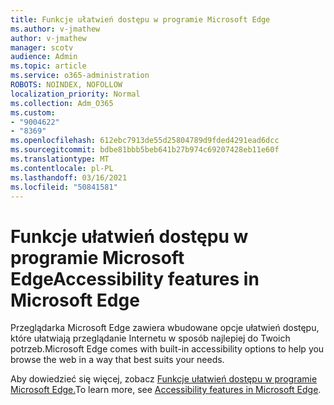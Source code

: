 ```yaml
---
title: Funkcje ułatwień dostępu w programie Microsoft Edge
ms.author: v-jmathew
author: v-jmathew
manager: scotv
audience: Admin
ms.topic: article
ms.service: o365-administration
ROBOTS: NOINDEX, NOFOLLOW
localization_priority: Normal
ms.collection: Adm_O365
ms.custom:
- "9004622"
- "8369"
ms.openlocfilehash: 612ebc7913de55d25804789d9fded4291ead6dcc
ms.sourcegitcommit: bdbe81bbb5beb641b27b974c69207428eb11e60f
ms.translationtype: MT
ms.contentlocale: pl-PL
ms.lasthandoff: 03/16/2021
ms.locfileid: "50841581"
---
```

# <a name="accessibility-features-in-microsoft-edge"></a><span data-ttu-id="45795-102">Funkcje ułatwień dostępu w programie Microsoft Edge</span><span class="sxs-lookup"><span data-stu-id="45795-102">Accessibility features in Microsoft Edge</span></span>

<span data-ttu-id="45795-103">Przeglądarka Microsoft Edge zawiera wbudowane opcje ułatwień dostępu, które ułatwiają przeglądanie Internetu w sposób najlepiej do Twoich potrzeb.</span><span class="sxs-lookup"><span data-stu-id="45795-103">Microsoft Edge comes with built-in accessibility options to help you browse the web in a way that best suits your needs.</span></span>

<span data-ttu-id="45795-104">Aby dowiedzieć się więcej, zobacz [Funkcje ułatwień dostępu w programie Microsoft Edge.](https://go.microsoft.com/fwlink/?linkid=2153648)</span><span class="sxs-lookup"><span data-stu-id="45795-104">To learn more, see [Accessibility features in Microsoft Edge](https://go.microsoft.com/fwlink/?linkid=2153648).</span></span>
